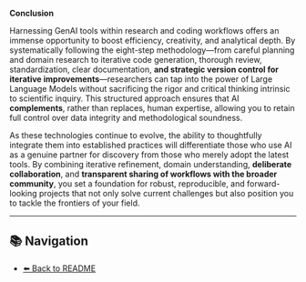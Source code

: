 **Conclusion**

Harnessing GenAI tools within research and coding workflows offers an immense opportunity to boost efficiency, creativity, and analytical depth. By systematically following the eight-step methodology—from careful planning and domain research to iterative code generation, thorough review, standardization, clear documentation, **and strategic version control for iterative improvements**—researchers can tap into the power of Large Language Models without sacrificing the rigor and critical thinking intrinsic to scientific inquiry. This structured approach ensures that AI **complements**, rather than replaces, human expertise, allowing you to retain full control over data integrity and methodological soundness.

As these technologies continue to evolve, the ability to thoughtfully integrate them into established practices will differentiate those who use AI as a genuine partner for discovery from those who merely adopt the latest tools. By combining iterative refinement, domain understanding, **deliberate collaboration**, and **transparent sharing of workflows with the broader community**, you set a foundation for robust, reproducible, and forward-looking projects that not only solve current challenges but also position you to tackle the frontiers of your field.

---

## 📚 Navigation

- [⬅️ Back to README](../README.md)
